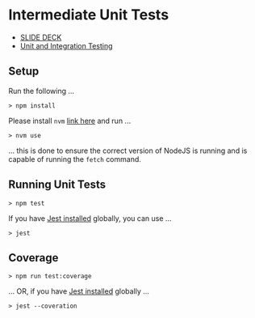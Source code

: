 # Intermediate Unit Tests

* [SLIDE DECK](./Intermediate-Unit-Tests.pdf)
* [Unit and Integration Testing](https://dev.to/leading-edje/unit-and-integration-testing-bco)

## Setup

Run the following ...

```script
> npm install
```

Please install `nvm` [link here](https://github.com/nvm-sh/nvm/blob/master/README.md#installing-and-updating) and run ...

```script
> nvm use
```

... this is done to ensure the correct version of NodeJS is running and is capable of running the `fetch` command.

## Running Unit Tests

```script
> npm test
```

If you have [Jest installed](https://jestjs.io/docs/getting-started#running-from-command-line) globally, you can use ...

```script
> jest
```

## Coverage

```script
> npm run test:coverage
```

... OR, if you have [Jest installed](https://jestjs.io/docs/getting-started#running-from-command-line) globally ...

```script
> jest --coveration
```
